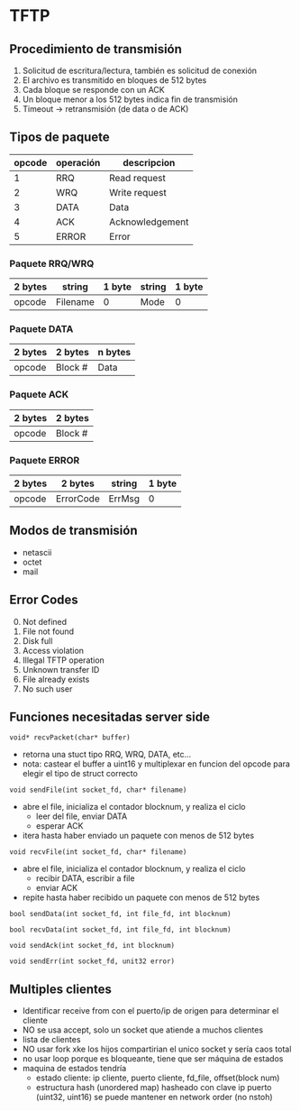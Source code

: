 # TFTP

## Procedimiento de transmisión

1. Solicitud de escritura/lectura, también es solicitud de conexión
2. El archivo es transmitido en bloques de 512 bytes
3. Cada bloque se responde con un ACK
4. Un bloque menor a los 512 bytes indica fin de transmisión
5. Timeout -> retransmisión (de data o de ACK)

## Tipos de paquete

| opcode | operación | descripcion |
| --- | --- | --- |
| 1 | RRQ | Read request |
| 2 | WRQ | Write request |
| 3 | DATA | Data |
| 4 | ACK | Acknowledgement |
| 5 | ERROR | Error |

### Paquete RRQ/WRQ

| 2 bytes | string | 1 byte | string | 1 byte |
| --- | --- | --- | --- | --- | 
| opcode | Filename | 0 | Mode | 0 |

### Paquete DATA

| 2 bytes | 2 bytes | n bytes |
| --- | --- | --- |
| opcode | Block # | Data |

### Paquete ACK

| 2 bytes | 2 bytes |
| --- | --- | 
| opcode | Block # | 

### Paquete ERROR

| 2 bytes | 2 bytes | string | 1 byte |
| --- | --- | --- | --- |
| opcode | ErrorCode | ErrMsg | 0 |

## Modos de transmisión

- netascii
- octet
- mail

## Error Codes

0. Not defined
1. File not found
2. Disk full
3. Access violation
4. Illegal TFTP operation
5. Unknown transfer ID
6. File already exists
7. No such user


## Funciones necesitadas server side

`void* recvPacket(char* buffer)`

- retorna una stuct tipo RRQ, WRQ, DATA, etc...
- nota: castear el buffer a uint16 y multiplexar en funcion del opcode para elegir el tipo de struct correcto

`void sendFile(int socket_fd, char* filename)`

- abre el file, inicializa el contador blocknum, y realiza el ciclo
  - leer del file, enviar DATA
  - esperar ACK
- itera hasta haber enviado un paquete con menos de 512 bytes

`void recvFile(int socket_fd, char* filename)`

- abre el file, inicializa el contador blocknum, y realiza el ciclo
  - recibir DATA, escribir a file
  - enviar ACK
- repite hasta haber recibido un paquete con menos de 512 bytes


`bool sendData(int socket_fd, int file_fd, int blocknum)`

`bool recvData(int socket_fd, int file_fd, int blocknum)`

`void sendAck(int socket_fd, int blocknum)`

`void sendErr(int socket_fd, unit32 error)`


## Multiples clientes

- Identificar receive from con el puerto/ip de origen para determinar el cliente
- NO se usa accept, solo un socket que atiende a muchos clientes
- lista de clientes
- NO usar fork xke los hijos compartirian el unico socket y sería caos total
- no usar loop porque es bloqueante, tiene que ser máquina de estados
- maquina de estados tendría
  - estado cliente: ip cliente, puerto cliente, fd_file, offset(block num)
  - estructura hash (unordered map) hasheado con clave ip puerto (uint32, uint16) se puede mantener en network order (no nstoh)